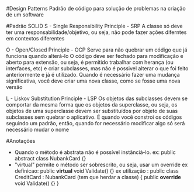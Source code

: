 #Design Patterns 
 Padrão de código para solução de problemas na criação de um software

#Padrão SOLID
 S - Single Responsibility Principle - SRP
	A classe só deve ter uma responsabilidade/objetivo, ou seja, não pode fazer ações diferntes em contextos diferentes

 O - Open/Closed Principle - OCP
	Serve para não quebrar um código que já funciona quando alterá-lo
	O código deve ser fechado para modificação e aberto para extensão, ou seja, é permitido trabalhar com herança (ou interfaces, etc) e criar subclasses, mas não é possivel alterar 
	o que foi feito anteriormente e já é utilizado.
	Quando é necessário fazer uma mudança significativa, você deve criar uma nova classe, como se fosse uma nova versão

 L - Liskov Substitution Principle - LSP
	Os objetos das subclasses devem se comportar da mesma forma que os objetos da superclasse, ou seja, os objetos de uma superclasse devem ser substituídos por objeto de suas 
	subclasses sem quebrar o aplicativo.
	É quando você constroi os códigos seguindo um padrão, então, quando for necessário modificar algo só será necessário mudar o nome

#Anotações
 * Quando o método é abstrata não é possível instânciá-lo.
	ex: public abstract class NubankCard {}
 * "virtual" permite o método ser sobrescrito, ou seja, usar um override 
    ex definicao: public **virtual** void Validate() {}
	ex utilização :  public class CreditCard : NubankCard (tem que herdar a classe)
						{
							public **override** void Validate()
							{}
						}
